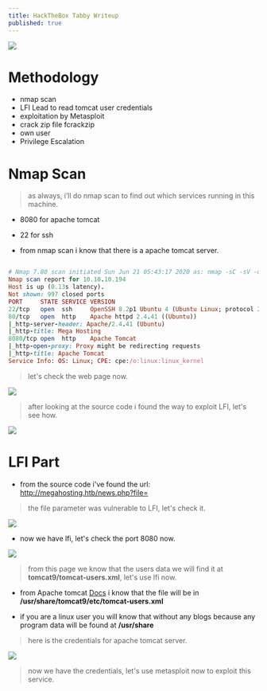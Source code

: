 ```yaml
---
title: HackTheBox Tabby Writeup
published: true
---
```


![](https://i.ibb.co/mBPb1hs/logo.png)

# []()Methodology

* nmap scan
* LFI Lead to read tomcat user credentials
* exploitation by Metasploit
* crack zip file fcrackzip 
* own user
* Privilege Escalation

# []()Nmap Scan

> as always, i’ll do nmap scan to find out which services running in this machine.

* 8080 for apache tomcat

* 22 for ssh

* from nmap scan i know that there is a apache tomcat server.

```ruby

# Nmap 7.80 scan initiated Sun Jun 21 05:43:17 2020 as: nmap -sC -sV -oN scan.txt 10.10.10.194
Nmap scan report for 10.10.10.194
Host is up (0.13s latency).
Not shown: 997 closed ports
PORT     STATE SERVICE VERSION
22/tcp   open  ssh     OpenSSH 8.2p1 Ubuntu 4 (Ubuntu Linux; protocol 2.0)
80/tcp   open  http    Apache httpd 2.4.41 ((Ubuntu))
|_http-server-header: Apache/2.4.41 (Ubuntu)
|_http-title: Mega Hosting
8080/tcp open  http    Apache Tomcat
|_http-open-proxy: Proxy might be redirecting requests
|_http-title: Apache Tomcat
Service Info: OS: Linux; CPE: cpe:/o:linux:linux_kernel

```

> let's check the web page now.

![](https://i.ibb.co/b5RHnQj/webpage-mega.png)

> after looking at the source code i found the way to exploit LFI, let's see how.

![](https://i.ibb.co/BNg7ZrK/lfi-param.png)

# []() LFI Part

* from the source code i've found the url: http://megahosting.htb/news.php?file=

> the file parameter was vulnerable to LFI, let's check it.

![](https://i.ibb.co/qNY5mWv/lfi-done.png)

* now we have lfi, let's check the port 8080 now.

![](https://i.ibb.co/Hp3ND9s/port-8080.png)

> from this page we know that the users data we will find it at **tomcat9/tomcat-users.xml**, let's use lfi now.

* from Apache tomcat [Docs](http://tomcat.apache.org/tomcat-8.5-doc/manager-howto.html) i know that the file will be in **/usr/share/tomcat9/etc/tomcat-users.xml**

* if you are a linux user you will know that without any blogs because any program data will be found at **/usr/share**

> here is the credentials for apache tomcat server.

![](https://i.ibb.co/xfR6Rjq/user-data.png)

> now we have the credentials, let's use metasploit now to exploit this service.

